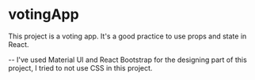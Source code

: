 # votingApp

This project is a voting app.
It's a good practice to use props and state in React.

-- I've used Material UI and React Bootstrap for the designing part of this project, I tried to not use CSS in this project.
